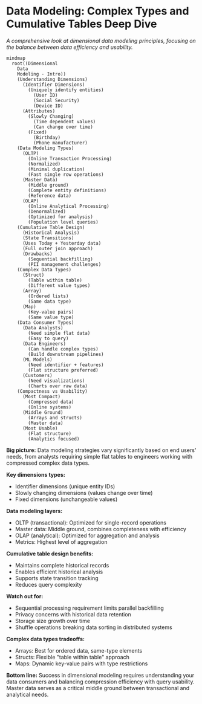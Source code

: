# Data Modeling: Complex Types and Cumulative Tables Deep Dive

*A comprehensive look at dimensional data modeling principles, focusing on the balance between data efficiency and usability.*


```mermaid
mindmap
  root((Dimensional
    Data
    Modeling - Intro))
    (Understanding Dimensions)
      (Identifier Dimensions)
        (Uniquely identify entities)
          (User ID)
          (Social Security)
          (Device ID)
      (Attributes)
        (Slowly Changing)
          (Time dependent values)
          (Can change over time)
        (Fixed)
          (Birthday)
          (Phone manufacturer)
    (Data Modeling Types)
      (OLTP)
        (Online Transaction Processing)
        (Normalized)
        (Minimal duplication)
        (Fast single row operations)
      (Master Data)
        (Middle ground)
        (Complete entity definitions)
        (Reference data)
      (OLAP)
        (Online Analytical Processing)
        (Denormalized)
        (Optimized for analysis)
        (Population level queries)
    (Cumulative Table Design)
      (Historical Analysis)
      (State Transitions)
      (Uses Today + Yesterday data)
      (Full outer join approach)
      (Drawbacks)
        (Sequential backfilling)
        (PII management challenges)
    (Complex Data Types)
      (Struct)
        (Table within table)
        (Different value types)
      (Array)
        (Ordered lists)
        (Same data type)
      (Map)
        (Key-value pairs)
        (Same value type)
    (Data Consumer Types)
      (Data Analysts)
        (Need simple flat data)
        (Easy to query)
      (Data Engineers)
        (Can handle complex types)
        (Build downstream pipelines)
      (ML Models)
        (Need identifier + features)
        (Flat structure preferred)
      (Customers)
        (Need visualizations)
        (Charts over raw data)
    (Compactness vs Usability)
      (Most Compact)
        (Compressed data)
        (Online systems)
      (Middle Ground)
        (Arrays and structs)
        (Master data)
      (Most Usable)
        (Flat structure)
        (Analytics focused)
```


**Big picture:** Data modeling strategies vary significantly based on end users' needs, from analysts requiring simple flat tables to engineers working with compressed complex data types.

**Key dimensions types:**
- Identifier dimensions (unique entity IDs)
- Slowly changing dimensions (values change over time)
- Fixed dimensions (unchangeable values)

**Data modeling layers:**
- OLTP (transactional): Optimized for single-record operations
- Master data: Middle ground, combines completeness with efficiency
- OLAP (analytical): Optimized for aggregation and analysis
- Metrics: Highest level of aggregation

**Cumulative table design benefits:**
- Maintains complete historical records
- Enables efficient historical analysis
- Supports state transition tracking
- Reduces query complexity

**Watch out for:**
- Sequential processing requirement limits parallel backfilling
- Privacy concerns with historical data retention
- Storage size growth over time
- Shuffle operations breaking data sorting in distributed systems

**Complex data types tradeoffs:**
- Arrays: Best for ordered data, same-type elements
- Structs: Flexible "table within table" approach
- Maps: Dynamic key-value pairs with type restrictions

**Bottom line:** Success in dimensional modeling requires understanding your data consumers and balancing compression efficiency with query usability. Master data serves as a critical middle ground between transactional and analytical needs.